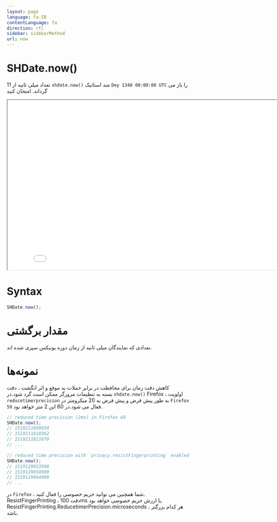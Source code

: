 ```yaml
---
layout: page
language: fa-IR
contentLanguage: fa
direction: rtl
sidebar: sidebarMethod
url: now
---
```


# SHDate.now()

متد استاتیک <code dir = "ltr">shdate.now()</code> تعداد میلی ثانیه از 11 `Dey 1348 00:00:00 UTC` را باز می گرداند.
امتحان کنید

<iframe style="width: 830px; height: 460px;" src="/SHDateTime-js/examples/live.html?function=now" title="MDN Web Docs Interactive Example" loading="lazy"></iframe>
<br/>

# Syntax

```js
SHDate.now();
```

# مقدار برگشتی

تعدادی که نمایندگان میلی ثانیه از زمان دوره یونیکس سپری شده اند.

# نمونه‌ها

کاهش دقت زمان
برای محافظت در برابر حملات به موقع و اثر انگشت ، دقت <code dir="ltr">shdate.now()</code> بسته به تنظیمات مرورگر ممکن است گرد شود.در Firefox ، اولویت `reducetimerprecision` به طور پیش فرض و پیش فرض به 20 میکرومتر در `Firefox 59` فعال می شود.در 60 این 2 متر خواهد بود.

```js
// reduced time precision (2ms) in Firefox 60
SHDate.now();
// 1519211809934
// 1519211810362
// 1519211811670
// ...

// reduced time precision with `privacy.resistFingerprinting` enabled
SHDate.now();
// 1519129853500
// 1519129858900
// 1519129864400
// ...
```

در `Firefox` ، شما همچنین می توانید حریم خصوصی را فعال کنید. ResistFingerPrinting ، دقت 100ms یا ارزش حریم خصوصی خواهد بود. ResistFingerPrinting.ReducetimerPrecision.microseconds ، هر کدام بزرگتر باشد.
[](https://developer.mozilla.org/en-US/docs/Web/JavaScript/Reference/Global_Objects/Date/now)
